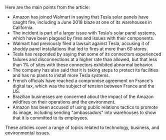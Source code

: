 Here are the main points from the article:

* Amazon has joined Walmart in saying that Tesla solar panels have caught fire, including a June 2018 blaze at one of its warehouses in California.
* The incident is part of a larger issue with Tesla's solar panel systems, which have been plagued by fires and issues with their components.
* Walmart had previously filed a lawsuit against Tesla, accusing it of shoddy panel installations that led to fires at more than 60 stores.
* Tesla has responded by saying that some of its connectors experienced failures and disconnections at a higher rate than allowed, but that less than 1% of sites with these connectors exhibited abnormal behavior.
* The company has also said that it is taking steps to protect its facilities and has no plans to install more Tesla systems.
* French officials have reached a compromise agreement on France's digital tax, which was the subject of tension between France and the US.
* Brazilian businesses are concerned about the impact of the Amazon wildfires on their operations and the environment.
* Amazon has been accused of using public relations tactics to promote its image, including sending "ambassadors" into warehouses to show that it is committed to its employees.

These articles cover a range of topics related to technology, business, and environmental issues.
